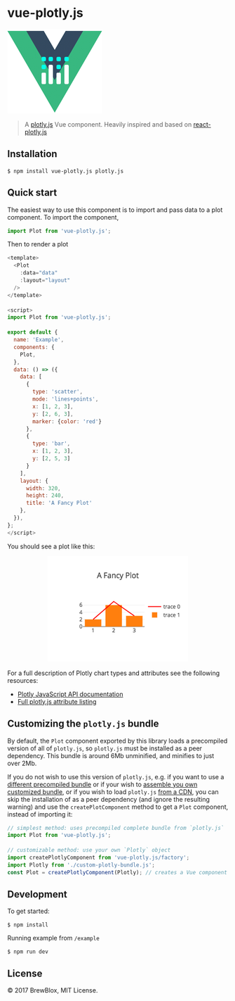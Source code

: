 # vue-plotly.js

![plotly-vue-logo](vue-plotly-logo.png)

> A [plotly.js](https://github.com/plotly/plotly.js) Vue component.
> Heavily inspired and based on [react-plotly.js](https://github.com/plotly/react-plotly.js)

## Installation

```
$ npm install vue-plotly.js plotly.js
```

## Quick start

The easiest way to use this component is to import and pass data to a plot component. To import the component,

```javascript
import Plot from 'vue-plotly.js';
```

Then to render a plot

```javascript
<template>
  <Plot
    :data="data"
    :layout="layout"
  />
</template>

<script>
import Plot from 'vue-plotly.js';

export default {
  name: 'Example',
  components: {
    Plot,
  },
  data: () => ({
    data: [
      {
        type: 'scatter',
        mode: 'lines+points',
        x: [1, 2, 3],
        y: [2, 6, 3],
        marker: {color: 'red'}
      },
      {
        type: 'bar',
        x: [1, 2, 3],
        y: [2, 5, 3]
      }
    ],
    layout: {
      width: 320,
      height: 240,
      title: 'A Fancy Plot'
    },
  }),
};
</script>
```

You should see a plot like this:

<p align="center">
  <img src="example.png" alt="Example plot" width="320" height="240">
</p>

For a full description of Plotly chart types and attributes see the following resources:

* [Plotly JavaScript API documentation](https://plot.ly/javascript/)
* [Full plotly.js attribute listing](https://plot.ly/javascript/reference/)

## Customizing the `plotly.js` bundle

By default, the `Plot` component exported by this library loads a precompiled version of all of `plotly.js`, so `plotly.js` must be installed as a peer dependency. This bundle is around 6Mb unminified, and minifies to just over 2Mb.

If you do not wish to use this version of `plotly.js`, e.g. if you want to use a [different precompiled bundle](https://github.com/plotly/plotly.js/blob/master/dist/README.md#partial-bundles) or if your wish to [assemble you own customized bundle](https://github.com/plotly/plotly.js#modules), or if you wish to load `plotly.js` [from a CDN](https://github.com/plotly/plotly.js#use-the-plotlyjs-cdn-hosted-by-fastly), you can skip the installation of as a peer dependency (and ignore the resulting warning) and use the `createPlotComponent` method to get a `Plot` component, instead of importing it:

```javascript
// simplest method: uses precompiled complete bundle from `plotly.js`
import Plot from 'vue-plotly.js';

// customizable method: use your own `Plotly` object
import createPlotlyComponent from 'vue-plotly.js/factory';
import Plotly from './custom-plotly-bundle.js';
const Plot = createPlotlyComponent(Plotly); // creates a Vue component
```

## Development

To get started:

```
$ npm install
```

Running example from `/example`

```
$ npm run dev
```

## License
© 2017 BrewBlox, MIT License.
